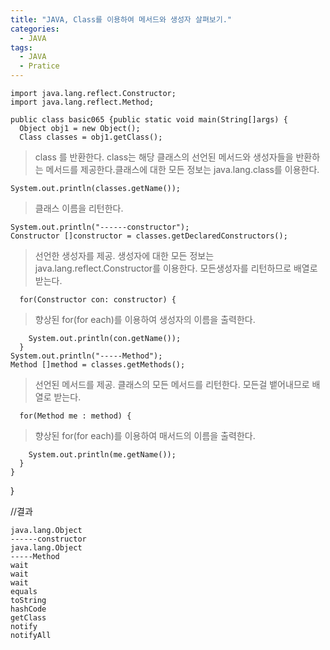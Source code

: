 ```yaml
---
title: "JAVA, Class를 이용하여 메서드와 생성자 살펴보기."
categories:
  - JAVA
tags:
  - JAVA
  - Pratice
---
```


    import java.lang.reflect.Constructor;
    import java.lang.reflect.Method;

    public class basic065 {public static void main(String[]args) {
      Object obj1 = new Object();
      Class classes = obj1.getClass(); 

>class 를 반환한다. class는 해당 클래스의 선언된 메서드와 생성자들을 반환하는 메서드를 제공한다.클래스에 대한 모든 정보는 java.lang.class를 이용한다.

    System.out.println(classes.getName()); 

>클래스 이름을 리턴한다.

    System.out.println("------constructor");
    Constructor []constructor = classes.getDeclaredConstructors(); 

>선언한 생성자를 제공. 생성자에 대한 모든 정보는 java.lang.reflect.Constructor를 이용한다. 모든생성자를 리턴하므로 배열로 받는다.

      for(Constructor con: constructor) { 

>향상된 for(for each)를 이용하여 생성자의 이름을 출력한다.

        System.out.println(con.getName());
      }
    System.out.println("-----Method");
    Method []method	= classes.getMethods();

>선언된 메서드를 제공. 클래스의 모든 메서드를 리턴한다. 모든걸 뱉어내므로 배열로 받는다.

      for(Method me : method) { 

>향상된 for(for each)를 이용하여 매서드의 이름을 출력한다.

        System.out.println(me.getName());
      }	
    }
  }

//결과

    java.lang.Object
    ------constructor
    java.lang.Object
    -----Method
    wait
    wait
    wait
    equals
    toString
    hashCode
    getClass
    notify
    notifyAll
